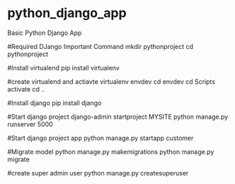 # python_django_app
Basic Python Django App

#Required DJango Important Command
mkdir pythonproject
cd pythonproject

#Install virtualend
pip install virtualenv

#create virtualend and actiavte
virtualenv envdev
cd envdev
cd Scripts
activate
cd ..

#Install django
pip install django

#Start django project
django-admin startproject MYSITE
python manage.py runserver 5000

#Start django project app
python manage.py startapp customer

#Migrate model
python manage.py makemigrations
python manage.py migrate

#create super admin user
python manage.py createsuperuser




